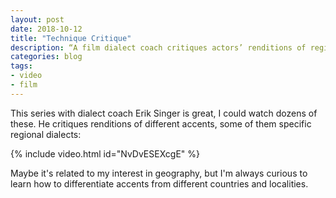 ```yaml
---
layout: post
date: 2018-10-12
title: "Technique Critique"
description: “A film dialect coach critiques actors’ renditions of regional accents.”
categories: blog
tags:
- video
- film
---
```


This series with dialect coach Erik Singer is great, I could watch dozens of these. He critiques renditions of different accents, some of them specific regional dialects:

{% include video.html id="NvDvESEXcgE" %}

Maybe it's related to my interest in geography, but I'm always curious to learn how to differentiate accents from different countries and localities.


